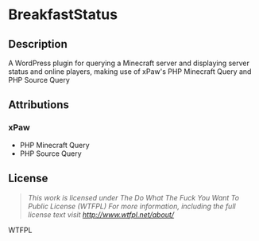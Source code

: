 # BreakfastStatus
## Description
A WordPress plugin for querying a Minecraft server and displaying server status and online players, making use of xPaw's PHP Minecraft Query and PHP Source Query

## Attributions
### xPaw
* PHP Minecraft Query
* PHP Source Query

## License
>*This work is licensed under The Do What The Fuck You Want To Public License (WTFPL)
>For more information, including the full license text visit http://www.wtfpl.net/about/*

<a href="http://www.wtfpl.net/"><img
       src="http://www.wtfpl.net/wp-content/uploads/2012/12/wtfpl-badge-4.png"
       width="80" height="15" alt="WTFPL" /></a>
